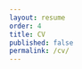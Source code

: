 ```yaml
---
layout: resume
order: 4
title: CV
published: false
permalink: /cv/
---
```


<!-- There is no need to put anything here -->

